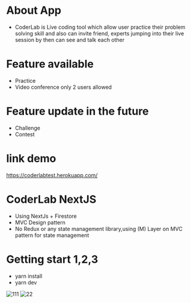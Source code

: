 # About App
- CoderLab is Live coding tool which allow user practice their problem solving skill and also can invite friend, experts jumping into their live session by then can see and talk each other

# Feature available 
- Practice  
- Video conference only 2 users allowed 

# Feature update in the future
- Challenge 
- Contest

# link demo 
https://coderlabtest.herokuapp.com/

# CoderLab NextJS 
- Using NextJs + Firestore
- MVC Design pattern 
- No Redux or any state management library,using (M) Layer on MVC pattern for state management

# Getting start 1,2,3

- yarn install 
- yarn dev

![111](https://user-images.githubusercontent.com/44365604/209258156-25c45703-a536-4c28-8b5d-d18ada49e68b.PNG)
![22](https://user-images.githubusercontent.com/44365604/209258169-32682f0e-834d-4998-a26b-5ec02819c170.PNG)
